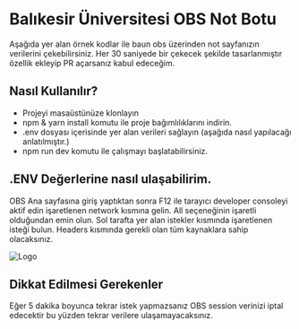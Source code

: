 
# Balıkesir Üniversitesi OBS Not Botu


Aşağıda yer alan örnek kodlar ile baun obs üzerinden not sayfanızın verilerini çekebilirsiniz. Her 30 saniyede bir çekecek şekilde tasarlanmıştır özellik ekleyip PR açarsanız kabul edeceğim.


## Nasıl Kullanılır?

- Projeyi masaüstünüze klonlayın
- npm & yarn install komutu ile proje bağımlılıklarını indirin.
- .env dosyası içerisinde yer alan verileri sağlayın (aşağıda nasıl yapılacağı anlatılmıştır.)
- npm run dev komutu ile çalışmayı başlatabilirsiniz.

  
## .ENV Değerlerine nasıl ulaşabilirim.

OBS Ana sayfasına giriş yaptıktan sonra F12 ile tarayıcı developer consoleyi aktif edin işaretlenen network kısmına gelin. All seçeneğinin işaretli olduğundan emin olun. Sol tarafta yer alan istekler kısmında işaretlenen isteği bulun. Headers kısmında gerekli olan tüm kaynaklara sahip olacaksınız.

  

![Logo](https://i.ibb.co/KFLx1vY/Screenshot-from-2024-01-24-23-32-50.jpg)

    
## Dikkat Edilmesi Gerekenler

Eğer 5 dakika boyunca tekrar istek yapmazsanız OBS session verinizi iptal edecektir bu yüzden tekrar verilere ulaşamayacaksınız.



  